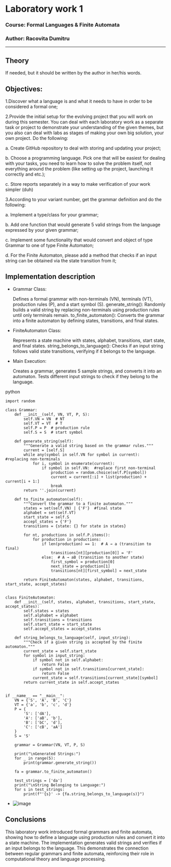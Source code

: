 # Laboratory work 1

### Course: Formal Languages & Finite Automata
### Author: Racovita Dumitru

----

## Theory
If needed, but it should be written by the author in her/his words.


## Objectives:

   1.Discover what a language is and what it needs to have in order to be considered a formal one;

  2.Provide the initial setup for the evolving project that you will work on during this semester. You can deal with each laboratory work as a separate task or project to demonstrate your understanding of the given themes, but you also can deal with labs as stages of making your own big solution, your own project. Do the following:

   a. Create GitHub repository to deal with storing and updating your project;

  b. Choose a programming language. Pick one that will be easiest for dealing with your tasks, you need to learn how to solve the problem itself, not everything around the problem (like setting up the project, launching it correctly and etc.);

  c. Store reports separately in a way to make verification of your work simpler (duh)

   3.According to your variant number, get the grammar definition and do the following:

  a. Implement a type/class for your grammar;

  b. Add one function that would generate 5 valid strings from the language expressed by your given grammar;

  c. Implement some functionality that would convert and object of type Grammar to one of type Finite Automaton;

   d. For the Finite Automaton, please add a method that checks if an input string can be obtained via the state transition from it;


## Implementation description

* Grammar Class:

    Defines a formal grammar with non-terminals (VN), terminals (VT), production rules (P), and a start symbol (S).
    generate_string(): Randomly builds a valid string by replacing non-terminals using production rules until only terminals remain.
    to_finite_automaton(): Converts the grammar into a finite automaton by defining states, transitions, and final states.

* FiniteAutomaton Class:

    Represents a state machine with states, alphabet, transitions, start state, and final states.
    string_belongs_to_language(): Checks if an input string follows valid state transitions, verifying if it belongs to the language.

* Main Execution:

    Creates a grammar, generates 5 sample strings, and converts it into an automaton.
    Tests different input strings to check if they belong to the language.


python
```
import random

class Grammar:
    def __init__(self, VN, VT, P, S):
        self.VN = VN  # NT
        self.VT = VT  # T
        self.P = P  # production rule
        self.S = S  # start symbol

    def generate_string(self):
        """Generate a valid string based on the grammar rules."""
        current = [self.S]
        while any(symbol in self.VN for symbol in current):  #replacing non-terminals
            for i, symbol in enumerate(current):
                if symbol in self.VN:  #replace first non-terminal
                    production = random.choice(self.P[symbol])
                    current = current[:i] + list(production) + current[i + 1:]
                    break 
        return ''.join(current)

    def to_finite_automaton(self):
        """Convert the grammar to a finite automaton."""
        states = set(self.VN) | {'F'}  #final state
        alphabet = set(self.VT)
        start_state = self.S
        accept_states = {'F'}
        transitions = {state: {} for state in states}

        for nt, productions in self.P.items():
            for production in productions:
                if len(production) == 1:  # A → a (transition to final)
                    transitions[nt][production[0]] = 'F'
                else:  # A → aB (transition to another state)
                    first_symbol = production[0]
                    next_state = production[1]
                    transitions[nt][first_symbol] = next_state

        return FiniteAutomaton(states, alphabet, transitions, start_state, accept_states)


class FiniteAutomaton:
    def __init__(self, states, alphabet, transitions, start_state, accept_states):
        self.states = states
        self.alphabet = alphabet
        self.transitions = transitions
        self.start_state = start_state
        self.accept_states = accept_states

    def string_belongs_to_language(self, input_string):
        """Check if a given string is accepted by the finite automaton."""
        current_state = self.start_state
        for symbol in input_string:
            if symbol not in self.alphabet:
                return False  
            if symbol not in self.transitions[current_state]:
                return False  
            current_state = self.transitions[current_state][symbol]
        return current_state in self.accept_states


if __name__ == "__main__":
    VN = {'S', 'A', 'B', 'C'}
    VT = {'a', 'b', 'c', 'd'}
    P = {
        'S': ['dA'],
        'A': ['aB', 'b'],
        'B': ['bC', 'd'],
        'C': ['cB', 'aA']
    }
    S = 'S'

    grammar = Grammar(VN, VT, P, S)

    print("\nGenerated Strings:")
    for _ in range(5):
        print(grammar.generate_string())

    fa = grammar.to_finite_automaton()

    test_strings = ['da']
    print("\nString Belonging to Language:")
    for s in test_strings:
        print(f"'{s}' -> {fa.string_belongs_to_language(s)}")

```

* ![image](https://github.com/user-attachments/assets/0ef2876b-6914-414e-9584-fc2026665b6b)



## Conclusions 
   This laboratory work introduced formal grammars and finite automata, showing how to define a language using production rules and convert it into a state machine. The implementation generates valid strings and verifies if an input belongs to the language. This demonstrates the connection between regular grammars and finite automata, reinforcing their role in computational theory and language processing.

